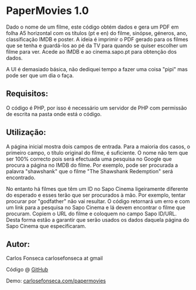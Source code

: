 PaperMovies 1.0
===============

Dado o nome de um filme, este código obtém dados e gera um PDF em folha A5 horizontal com os títulos (pt e en) do filme, sinópse, géneros, ano, classificação IMDB e poster. A ideia é imprimir o PDF gerado para os filmes que se tenha e guardá-los ao pé da TV para quando se quiser escolher um filme para ver. Acede ao IMDB e ao cinema.sapo.pt para obtenção dos dados.

A UI é demasiado básica, não dediquei tempo a fazer uma coisa "pipi" mas pode ser que um dia o faça.

Requisitos:
-----------

O código é PHP, por isso é necessário um servidor de PHP com permissão de escrita na pasta onde está o código.

Utilização:
-------------

A página inicial mostra dois campos de entrada.
Para a maioria dos casos, o primeiro campo, o título original do filme, é suficiente. O nome não tem que ser 100% correcto pois será efectuada uma pesquisa no Google que procura a página no IMDB do filme. Por exemplo, pode ser procurada a palavra "shawshank" que o filme "The Shawshank Redemption" será encontrado.

No entanto há filmes que têm um ID no Sapo Cinema ligeiramente diferente do esperado e esses terão que ser procurados à mão. Por exemplo, tentar procurar por "godfather" não vai resultar. O código retornará um erro e com um link para a pesquisa no Sapo Cinema e lá devem encontrar o filme que procuram. Copiem o URL do filme e coloquem no campo Sapo ID/URL.
Desta forma estão a garantir que serão usados os dados daquela página do Sapo Cinema que especificaram.

Autor:
------

Carlos Fonseca
carlosefonseca at gmail

Código @ [GitHub](http://github.com/carlosefonseca/PaperMovies)


Demo: [carlosefonseca.com/papermovies](http://carlosefonseca.com/papermovies)